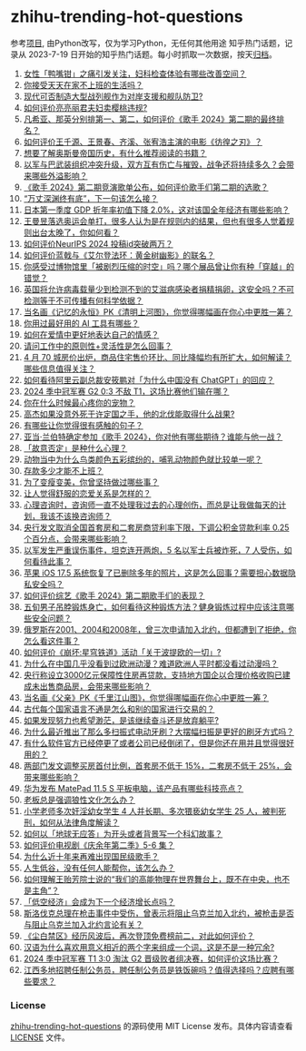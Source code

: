 # zhihu-trending-hot-questions
参考[项目](https://github.com/justjavac/zhihu-trending-hot-questions), 由Python改写，仅为学习Python，无任何其他用途
知乎热门话题，记录从 2023-7-19
日开始的知乎热门话题。每小时抓取一次数据，按天[归档](./data)。
<!-- BEGIN -->
<!-- 最后更新时间 2024-05-18 03:19:42.886829 -->
1. [女性「鸭嘴钳」之痛引发关注，妇科检查体验有哪些改善空间？](https://www.zhihu.com/question/656275680)
1. [你接受天天在家不上班的生活吗？](https://www.zhihu.com/question/441456551)
1. [现代可否制造大型战列舰作为对岸支援和舰队防卫?](https://www.zhihu.com/question/656055053)
1. [如何评价亮亮丽君夫妇卖樱桃违规?](https://www.zhihu.com/question/655701935)
1. [凡希亚、那英分别排第一、第二，如何评价《歌手 2024》第二期的最终排名？](https://www.zhihu.com/question/656338852)
1. [如何评价王千源、王景春、齐溪、张宥浩主演的电影《彷徨之刃》？](https://www.zhihu.com/question/654925045)
1. [想要了解奥斯曼帝国历史，有什么推荐阅读的书籍？](https://www.zhihu.com/question/647000544)
1. [以军与巴武装组织冲突升级，双方互有伤亡与摧毁，战争还将持续多久？会带来哪些外溢影响？](https://www.zhihu.com/question/656276276)
1. [《歌手 2024》第二期竞演歌单公布，如何评价歌手们第二期的选歌？](https://www.zhihu.com/question/656296495)
1. [“万丈深渊终有底”，下一句该怎么接？](https://www.zhihu.com/question/649662258)
1. [日本第一季度 GDP 折年率初值下降 2.0%，这对该国全年经济有哪些影响？](https://www.zhihu.com/question/656179471)
1. [王曼昱落选奥运会单打，很多人认为是在规则内的结果，但也有很多人觉着规则出台太晚了，你如何看？](https://www.zhihu.com/question/655966626)
1. [如何评价NeurIPS 2024 投稿id突破两万？](https://www.zhihu.com/question/656185629)
1. [如何评价蓝戟与《艾尔登法环：黄金树幽影》的联名？](https://www.zhihu.com/question/654485830)
1. [你感受过博物馆里「被剧烈压缩的时空」吗？哪个展品曾让你有种「穿越」的错觉？](https://www.zhihu.com/question/655249156)
1. [英国将允许病毒载量少到检测不到的艾滋病感染者捐精捐卵，这安全吗？不可检测等于不可传播有何科学依据？](https://www.zhihu.com/question/656299560)
1. [当名画《记忆的永恒》PK《清明上河图》，你觉得哪幅画在你心中更胜一筹？](https://www.zhihu.com/question/656281042)
1. [你用过最好用的 AI 工具有哪些？](https://www.zhihu.com/question/611901563)
1. [如何在爱情中更好地表达自己的情感？](https://www.zhihu.com/question/649909152)
1. [请问工作中的原则性+灵活性是怎么回事？](https://www.zhihu.com/question/654809949)
1. [4 月 70 城房价出炉，商品住宅售价环比、同比降幅均有所扩大，如何解读？哪些信息值得关注？](https://www.zhihu.com/question/656280594)
1. [如何看待阿里云副总裁安筱鹏对「为什么中国没有 ChatGPT」的回应？](https://www.zhihu.com/question/656318259)
1. [2024 季中冠军赛 G2 0:3 不敌 T1，这场比赛他们输在哪？](https://www.zhihu.com/question/656321223)
1. [你在什么时候最心疼你的宠物？](https://www.zhihu.com/question/650233200)
1. [高杰如果没意外死于许定国之手，他的北伐能取得什么战果?](https://www.zhihu.com/question/656094632)
1. [有哪些让你觉得很有感触的句子？](https://www.zhihu.com/question/656336857)
1. [亚当·兰伯特确定参加《歌手 2024》，你对他有哪些期待？谁能与他一战？](https://www.zhihu.com/question/656339420)
1. [「故意否定」是种什么心理？](https://www.zhihu.com/question/656019770)
1. [动物当中为什么鸟类颜色五彩缤纷的，哺乳动物颜色就比较单一呢？](https://www.zhihu.com/question/471219722)
1. [存款多少才能不上班？](https://www.zhihu.com/question/647797875)
1. [为了变瘦变美，你曾坚持做过哪些事？](https://www.zhihu.com/question/649377604)
1. [让人觉得舒服的恋爱关系是怎样的？](https://www.zhihu.com/question/35736355)
1. [心理咨询时，咨询师一直不处理我过去的心理创伤，而总是让我做每天的计划，我该不该换咨询师？](https://www.zhihu.com/question/656056070)
1. [央行发文取消全国首套房和二套房商贷利率下限，下调公积金贷款利率 0.25 个百分点，会带来哪些影响？](https://www.zhihu.com/question/656294274)
1. [以军发生严重误伤事件，坦克连开两炮，5 名以军士兵被炸死，7 人受伤，如何看待此事？](https://www.zhihu.com/question/656305853)
1. [苹果 iOS 17.5 系统恢复了已删除多年的照片，这是怎么回事？需要担心数据隐私安全吗？](https://www.zhihu.com/question/656203903)
1. [如何评价综艺《歌手 2024》第二期歌手们的表现？](https://www.zhihu.com/question/656309588)
1. [五旬男子吊脖锻炼身亡，如何看待这种锻炼方法？健身锻炼过程中应该注意哪些安全问题？](https://www.zhihu.com/question/656210238)
1. [俄罗斯在2001、2004和2008年，曾三次申请加入北约，但都遭到了拒绝，你怎么看这件事？](https://www.zhihu.com/question/651715472)
1. [如何评价《崩坏:星穹铁道》活动「关于波提欧的一切」?](https://www.zhihu.com/question/656241856)
1. [为什么在中国几乎没看到过欧洲动漫？难道欧洲人平时都没看过动漫吗？](https://www.zhihu.com/question/655966081)
1. [央行称设立3000亿元保障性住房再贷款，支持地方国企以合理价格收购已建成未出售商品房，会带来哪些影响？](https://www.zhihu.com/question/656307836)
1. [当名画《父亲》PK《千里江山图》，你觉得哪幅画在你心中更胜一筹？](https://www.zhihu.com/question/656280774)
1. [古代每个国家语言不通是怎么和别的国家进行交易的？](https://www.zhihu.com/question/615021471)
1. [如果发现努力也希望渺茫，是该继续奋斗还是放弃躺平?](https://www.zhihu.com/question/656235720)
1. [为什么最近推出了那么多扫振式电动牙刷？大摆幅扫振是更好的刷牙方式吗？](https://www.zhihu.com/question/656380867)
1. [有什么软件官方已经停更了或者公司已经倒闭了，但是你还在用并且觉得很好用的？](https://www.zhihu.com/question/571445355)
1. [两部门发文调整买房首付比例，首套房不低于 15%，二套房不低于 25%，会带来哪些影响？](https://www.zhihu.com/question/656294627)
1. [华为发布 MatePad 11.5 S 平板电脑，该产品有哪些科技亮点？](https://www.zhihu.com/question/656080981)
1. [老板总是强调狼性文化怎么办？](https://www.zhihu.com/question/656036272)
1. [小学老师多次奸淫幼女学生 4 人并长期、多次猥亵幼女学生 25 人，被判死刑，如何从法律角度解读？](https://www.zhihu.com/question/655977759)
1. [如何以「地球无应答」为开头或者背景写一个科幻故事？](https://www.zhihu.com/question/437989495)
1. [如何评价电视剧《庆余年第二季》5-6 集？](https://www.zhihu.com/question/656319663)
1. [为什么近十年来再难出现国民级歌手？](https://www.zhihu.com/question/656286317)
1. [人生低谷，没有任何人能帮你，该怎么办？](https://www.zhihu.com/question/650040368)
1. [如何理解王贻芳院士说的“我们的高能物理在世界舞台上，既不在中央，也不是主角”？](https://www.zhihu.com/question/653149320)
1. [「低空经济」会成为下一个经济增长点吗？](https://www.zhihu.com/question/655870593)
1. [斯洛伐克总理在枪击事件中受伤，曾表示将阻止乌克兰加入北约，被枪击是否与阻止乌克兰加入北约言论有关？](https://www.zhihu.com/question/656207254)
1. [《尘白禁区》经历风波后，再次登顶免费榜前二，对此如何评价？](https://www.zhihu.com/question/656183602)
1. [汉语为什么喜欢用意义相近的两个字来组成一个词，这是不是一种冗余?](https://www.zhihu.com/question/655914627)
1. [2024 季中冠军赛 T1 3:0 淘汰 G2 晋级败者组决赛，如何评价这场比赛？](https://www.zhihu.com/question/656306340)
1. [江西多地招聘任制公务员，聘任制公务员是铁饭碗吗？值得选择吗？应聘有哪些要求？](https://www.zhihu.com/question/656293995)
<!-- END -->
### License
[zhihu-trending-hot-questions](https://github.com/yaogengzhu/zhihu-trending-hot-questions)
的源码使用 MIT License 发布。具体内容请查看 [LICENSE](./LICENSE) 文件。

